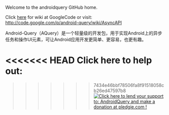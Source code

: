 Welcome to the androidquery GitHub home.

Click [here](http://code.google.com/p/android-query/wiki/AsyncAPI) for wiki at GoogleCode
or visit:
http://code.google.com/p/android-query/wiki/AsyncAPI

Android-Query（AQuery）是一个轻量级的开发包，用于实现Android上的异步任务和操作UI元素，可让Android应用开发更简单、更容易，也更有趣。

<<<<<<< HEAD
Click here to help out:
=======
>>>>>>> 7434e46bbf78506fa8f91518058cb26ed47597b8
<a href='https://pledgie.com/campaigns/22663'><img alt='Click here to lend your support to: AndroidQuery and make a donation at pledgie.com !' src='https://pledgie.com/campaigns/22663.png?skin_name=chrome' border='0' ></a>
